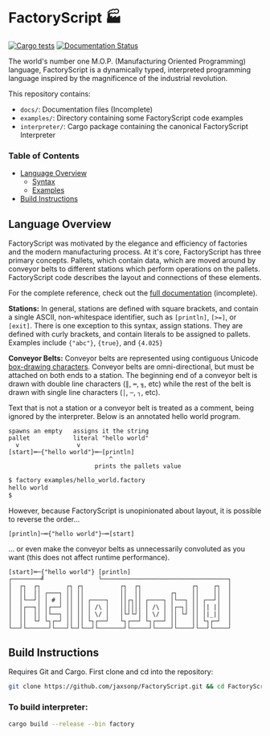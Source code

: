 # FactoryScript 🏭

[![Cargo tests](https://github.com/jaxsonp/FactoryScript/actions/workflows/rust.yml/badge.svg)](https://github.com/jaxsonp/FactoryScript/actions/workflows/rust.yml)
[![Documentation Status](https://readthedocs.org/projects/factoryscript/badge/?version=latest)](https://factoryscript.readthedocs.io/en/latest/?badge=latest)

The world's number one M.O.P. (Manufacturing Oriented Programming) language, FactoryScript is a dynamically typed, interpreted programming language inspired by the magnificence of the industrial revolution.

This repository contains:

- `docs/`: Documentation files (Incomplete)
- `examples/`: Directory containing some FactoryScript code examples
- `interpreter/`: Cargo package containing the canonical FactoryScript Interpreter

### Table of Contents

- [Language Overview](#language-overview)
  - [Syntax](#syntax)
  - [Examples](#examples)
- [Build Instructions](#build-instructions)

## Language Overview

FactoryScript was motivated by the elegance and efficiency of factories and the modern manufacturing process. At it's core, FactoryScript has three primary concepts. Pallets, which contain data, which are moved around by conveyor belts to different stations which perform operations on the pallets. FactoryScript code describes the layout and connections of these elements.

For the complete reference, check out the [full documentation](https://factoryscript.readthedocs.io/en/latest/) (incomplete).

**Stations:** In general, stations are defined with square brackets, and contain a single ASCII, non-whitespace identifier, such as `[println]`, `[>=]`, or `[exit]`. There is one exception to this syntax, assign stations. They are defined with curly brackets, and contain literals to be assigned to pallets. Examples include `{"abc"}`, `{true}`, and `{4.025}`

**Conveyor Belts:** Conveyor belts are represented using contiguous Unicode [box-drawing characters](https://en.wikipedia.org/wiki/Box-drawing_characters). Conveyor belts are omni-directional, but must be attached on both ends to a station. The beginning end of a conveyor belt is drawn with double line characters (`║`, `═`, `╗`, etc) while the rest of the belt is drawn with single line characters (`│`, `─`, `┐`, etc).

Text that is not a station or a conveyor belt is treated as a comment, being ignored by the interpreter. Below is an annotated hello world program.

```text
spawns an empty   assigns it the string
pallet            literal "hello world"
  v                v
[start]═─{"hello world"}═─[println]
                            ^
                        prints the pallets value
```

```sh
$ factory examples/hello_world.factory
hello world
$
```

However, because FactoryScript is unopinionated about layout, it is possible to reverse the order...

```text
[println]─═{"hello world"}─═[start]
```

... or even make the conveyor belts as unnecessarily convoluted as you want (this does not affect runtime performance).

```text
[start]═─{"hello world"} [println]
┌────────╝               └───────────────────────────────────┐
│  ┌┐  ┌┐       ┌┐ ┌┐          ┌┐  ┌┐              ┌┐    ┌┐  │
│  ││  ││ ┌───┐ ││ ││          ││  ││        ┌┐    ││    ││  │
│  │└──┘│ │ # │ ││ ││ ┌────┐   ││┌┐││ ┌────┐ │└──┐ ││ ┌──┘│  │
│  │┌──┐│ │┌──┘ ││ ││ │ /\ │   ││││││ │ /\ │ │┌─┐│ ││ │| |│  │
│  ││  ││ │└──┐ ││ ││ │ \/ │   │└┘└┘│ │ \/ │ ││ └┘ ││ │|_|│  │
│  ││  └┘ └┐┌─┘ ││ ││ └┐┌──┘   └┐┌──┘ └┐┌──┘ ││    ││ └┐┌─┘  │
└──┘└──────┘└───┘└─┘└──┘└───────┘└─────┘└────┘└────┘└──┘└────┘
```

## Build Instructions

Requires Git and Cargo. First clone and cd into the repository:

```sh
git clone https://github.com/jaxsonp/FactoryScript.git && cd FactoryScript/
```

### To build interpreter:

```sh
cargo build --release --bin factory
```
